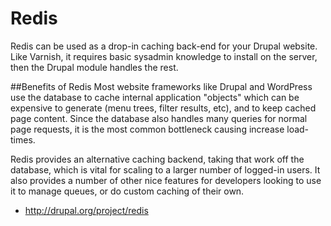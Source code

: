 # Redis

Redis can be used as a drop-in caching back-end for your Drupal website. Like Varnish, it requires basic sysadmin knowledge to install on the server, then the Drupal module handles the rest.

##Benefits of Redis
Most website frameworks like Drupal and WordPress use the database to cache internal application "objects" which can be expensive to generate (menu trees, filter results, etc), and to keep cached page content. Since the database also handles many queries for normal page requests, it is the most common bottleneck causing increase load-times.

Redis provides an alternative caching backend, taking that work off the database, which is vital for scaling to a larger number of logged-in users. It also provides a number of other nice features for developers looking to use it to manage queues, or do custom caching of their own.

* http://drupal.org/project/redis